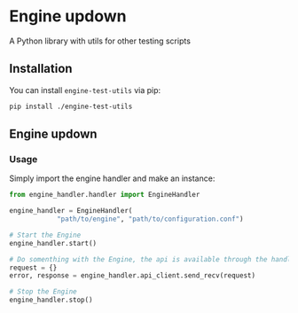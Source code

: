 # Engine updown

A Python library with utils for other testing scripts

## Installation

You can install `engine-test-utils` via pip:

```bash
pip install ./engine-test-utils
```

## Engine updown
### Usage
Simply import the engine handler and make an instance:
```py
from engine_handler.handler import EngineHandler

engine_handler = EngineHandler(
            "path/to/engine", "path/to/configuration.conf")

# Start the Engine
engine_handler.start()

# Do somenthing with the Engine, the api is available through the handler
request = {}
error, response = engine_handler.api_client.send_recv(request)

# Stop the Engine
engine_handler.stop()
```
